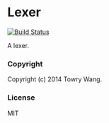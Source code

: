 # Lexer

[![Build Status](https://travis-ci.org/towry/lexer.svg?branch=master)](https://travis-ci.org/towry/lexer)

A lexer.

### Copyright

Copyright (c) 2014 Towry Wang.

### License

MIT
